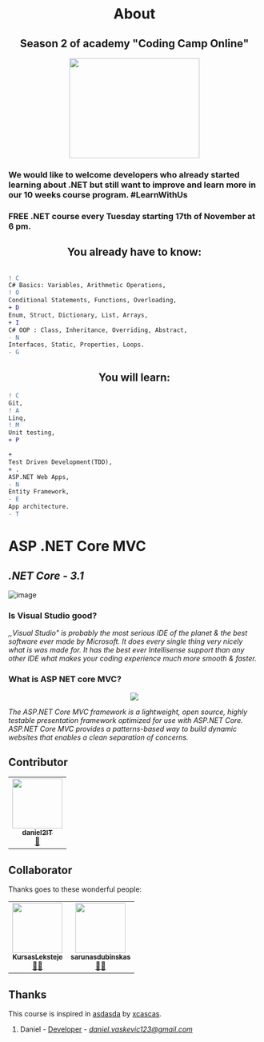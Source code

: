 <h1 align="center"> About </h1>
<h2 align="center">Season 2 of academy "Coding Camp Online"</h2>

<p align="center">
    <img width="260" height="200" src="https://lh3.googleusercontent.com/nWof31opqhovhp3cWYIO-7m6eDvWFFdT1BBAOmDThVViJtmtHWwo3eD1VYxdB4yj9qiAGzM=s85">
</p>

### We would like to welcome developers who already started learning about .NET but still want to improve and learn more in our 10 weeks course program. #LearnWithUs

### FREE .NET course every Tuesday starting 17th of November at 6 pm.

<h2 align="center"> You already have to know: </h2>

```diff
       
! C
C# Basics: Variables, Arithmetic Operations,                      
! O
Conditional Statements, Functions, Overloading,    
+ D
Enum, Struct, Dictionary, List, Arrays,                                     
+ I 
C# OOP : Class, Inheritance, Overriding, Abstract, 
- N
Interfaces, Static, Properties, Loops.                    
- G
```

<h2 align="center"> You will learn: </h2>

```diff
! C
Git,                    
! A
Linq,
! M
Unit testing,                            
+ P 

+ 
Test Driven Development(TDD),
+ .
ASP.NET Web Apps,    
- N
Entity Framework, 
- E
App architecture. 
- T
```

# **ASP .NET Core MVC**

##  *.NET Core - 3.1*


![image](https://1000logos.net/wp-content/uploads/2020/08/Visual-Studio-Logo.png)

### Is Visual Studio good?



*,,Visual Studio" is probably the most serious IDE of the planet & the best software ever made by Microsoft. It does every single thing very nicely what is was made for. It has the best ever Intellisense support than any other IDE what makes your coding experience much more smooth & faster.*


### What is ASP NET core MVC?

<p align="center">
    <img  src="https://anascheriya.com/wp-content/uploads/2016/10/asp-net-core-logo-proposal.png">
</p>

*The ASP.NET Core MVC framework is a lightweight, open source, highly testable presentation framework optimized for use with ASP.NET Core. ASP.NET Core MVC provides a patterns-based way to build dynamic websites that enables a clean separation of concerns.*

## Contributor

<table>
    <tr align="center">
      <td align="center"><a href="https://github.com/daniel2IT"><img src="https://avatars3.githubusercontent.com/u/50612327?s=460&u=1614a57bfccd4ca1ee28e5920200b3b0f9bf15df&v=4" width="100px;" alt=""/><br /><sub><b>daniel2IT</b></sub></a><br /><a href="#maintenance-dsabanin" title="Maintenance">🚧</a></td>
    </tr>
</table>

## Collaborator

Thanks goes to these wonderful people:

<table  align="center">
    <tr  align="center">
      <td align="center"><a href="https://github.com/KursasLeksteje"><img src="https://avatars2.githubusercontent.com/u/1368173?s=460&v=4" width="100px;" alt=""/><br /><sub><b>KursasLeksteje</b></sub></a><br /><a href="#maintenance-dsabanin" title="Maintenance">📖💬</a></td>
     <td align="center"><a href="https://github.com/sarunasdubinskas"><img src="https://media-exp1.licdn.com/dms/image/C4D03AQH3fxVYJuxbAw/profile-displayphoto-shrink_400_400/0?e=1611792000&v=beta&t=zTkPU1pzw72WTand8dV_sOlIZG24Wb8nkolKSOD6G98" width="100px;" alt=""/><br /><sub><b>sarunasdubinskas</b></sub></a><br /><a href="#maintenance-dsabanin" title="Maintenance">📖💬</a></td>
    </tr>
</table>

## Thanks

This course is inspired in [asdasda](#) by
[xcascas](#).

1. Daniel - [Developer](https://www.greatsampleresume.com/job-responsibilities/it-developer-responsibilities/) - *daniel.vaskevic123@gmail.com*

